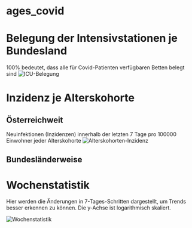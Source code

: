 # ages_covid

# Belegung der Intensivstationen je Bundesland
100% bedeutet, dass alle für Covid-Patienten verfügbaren Betten belegt sind
![ICU-Belegung](https://docs.google.com/spreadsheets/d/e/2PACX-1vR8F-IWhUzfJywmnWGiMb2sWCBKCG_ux3YhAG1sz3YsFt1feiHH1Mm4l0CU7kNfadJEcbv9wFi_2FRR/pubchart?oid=1124396857&format=image)

# Inzidenz je Alterskohorte
## Österreichweit
Neuinfektionen (Inzidenzen) innerhalb der letzten 7 Tage pro 100000 Einwohner jeder Alterskohorte
![Alterskohorten-Inzidenz](https://docs.google.com/spreadsheets/d/e/2PACX-1vQQGT3f681Wow0I9JhnKQF6fsOs9fAAMvmcjfVaUssUqqiXJkwSUheE1JXLLC_pzBiOOKEDTmEQVMaK/pubchart?oid=617318911&format=image)

## Bundesländerweise

# Wochenstatistik
Hier werden die Änderungen in 7-Tages-Schritten dargestellt, um Trends besser erkennen zu können. Die y-Achse ist logarithmisch skaliert.

![Wochenstatistik](https://docs.google.com/spreadsheets/d/e/2PACX-1vQQGT3f681Wow0I9JhnKQF6fsOs9fAAMvmcjfVaUssUqqiXJkwSUheE1JXLLC_pzBiOOKEDTmEQVMaK/pubchart?oid=2073646531&format=image)
